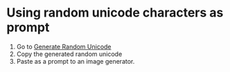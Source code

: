 # Using random unicode characters as prompt

1. Go to [Generate Random Unicode](https://catonmat.net/tools/generate-random-unicode)
2. Copy the generated random unicode
3. Paste as a prompt to an image generator.
